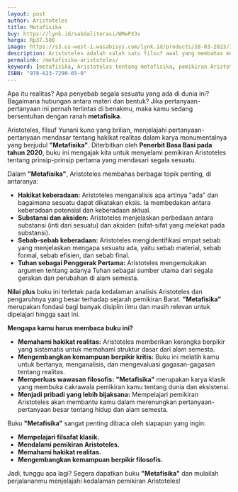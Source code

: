 ```yaml
---
layout: post
author: Aristoteles
title: Metafisika
buy: https://lynk.id/sabdaliterasi/WMwPX3v
harga: Rp37.500
image: https://s3.us-west-1.wasabisys.com/lynk.id/products/18-03-2023/1679117539036_8816123
description: Aristoteles adalah salah satu filsuf awal yang membahas metafisika. Oleh karena itu, buku Metafisika menjadi salah satu karya penting dalam sejarah fi
permalink: /metafisika-aristoteles/
keyword: [metafisika, Aristoteles tentang metafisika, pemikiran Aristoteles, karya-karya Aristoteles, filsafat metafisika, pengantar metafisika]
ISBN: "978-623-7290-65-0"
---
```

<p>Apa itu realitas? Apa penyebab segala sesuatu yang ada di dunia ini? Bagaimana hubungan antara materi dan bentuk? Jika pertanyaan-pertanyaan ini pernah terlintas di benakmu, maka kamu sedang bersentuhan dengan ranah <strong>metafisika</strong>.</p><p>Aristoteles, filsuf Yunani kuno yang brilian, menjelajahi pertanyaan-pertanyaan mendasar tentang hakikat realitas dalam karya monumentalnya yang berjudul <strong>"Metafisika"</strong>. Diterbitkan oleh <strong>Penerbit Basa Basi pada tahun 2020</strong>, buku ini mengajak kita untuk menyelami pemikiran Aristoteles tentang prinsip-prinsip pertama yang mendasari segala sesuatu.</p><p>Dalam <strong>"Metafisika"</strong>, Aristoteles membahas berbagai topik penting, di antaranya:</p><ul><li><strong>Hakikat keberadaan:</strong> Aristoteles menganalisis apa artinya "ada" dan bagaimana sesuatu dapat dikatakan eksis. Ia membedakan antara keberadaan potensial dan keberadaan aktual.</li><li><strong>Substansi dan aksiden:</strong> Aristoteles menjelaskan perbedaan antara substansi (inti dari sesuatu) dan aksiden (sifat-sifat yang melekat pada substansi).</li><li><strong>Sebab-sebab keberadaan:</strong> Aristoteles mengidentifikasi empat sebab yang menjelaskan mengapa sesuatu ada, yaitu sebab material, sebab formal, sebab efisien, dan sebab final.</li><li><strong>Tuhan sebagai Penggerak Pertama:</strong> Aristoteles mengemukakan argumen tentang adanya Tuhan sebagai sumber utama dari segala gerakan dan perubahan di alam semesta.</li></ul><p><strong>Nilai plus</strong> buku ini terletak pada kedalaman analisis Aristoteles dan pengaruhnya yang besar terhadap sejarah pemikiran Barat. <strong>"Metafisika"</strong> merupakan fondasi bagi banyak disiplin ilmu dan masih relevan untuk dipelajari hingga saat ini.</p><p><strong>Mengapa kamu harus membaca buku ini?</strong></p><ul><li><strong>Memahami hakikat realitas:</strong> Aristoteles memberikan kerangka berpikir yang sistematis untuk memahami struktur dasar dari alam semesta.</li><li><strong>Mengembangkan kemampuan berpikir kritis:</strong> Buku ini melatih kamu untuk bertanya, menganalisis, dan mengevaluasi gagasan-gagasan tentang realitas.</li><li><strong>Memperluas wawasan filosofis:</strong> <strong>"Metafisika"</strong> merupakan karya klasik yang membuka cakrawala pemikiran kamu tentang dunia dan eksistensi.</li><li><strong>Menjadi pribadi yang lebih bijaksana:</strong> Mempelajari pemikiran Aristoteles akan membantu kamu dalam merenungkan pertanyaan-pertanyaan besar tentang hidup dan alam semesta.</li></ul><p>Buku <strong>"Metafisika"</strong> sangat penting dibaca oleh siapapun yang ingin:</p><ul><li><strong>Mempelajari filsafat klasik.</strong></li><li><strong>Mendalami pemikiran Aristoteles.</strong></li><li><strong>Memahami hakikat realitas.</strong></li><li><strong>Mengembangkan kemampuan berpikir filosofis.</strong></li></ul><p>Jadi, tunggu apa lagi? Segera dapatkan buku <strong>"Metafisika"</strong> dan mulailah perjalananmu menjelajahi kedalaman pemikiran Aristoteles!</p>
